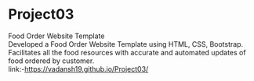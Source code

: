 # Project03
Food Order Website Template
<br>
Developed a Food Order Website Template using HTML, CSS, Bootstrap.
<br>
Facilitates all the food resources with accurate and automated updates of food ordered by customer.
<br>
link:-https://vadansh19.github.io/Project03/
